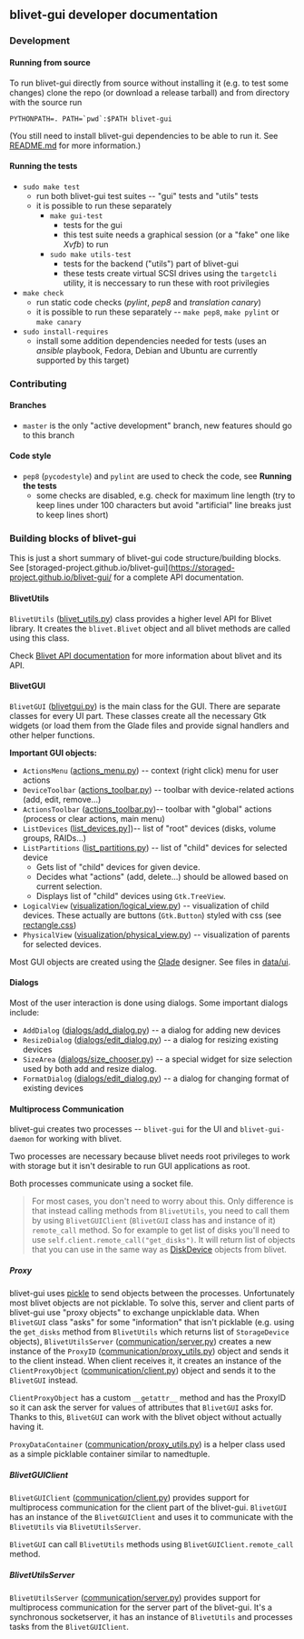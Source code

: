 ## blivet-gui developer documentation

### Development

#### Running from source

To run blivet-gui directly from source without installing it (e.g. to test some
changes) clone the repo (or download a release tarball) and from directory with
the source run

```
PYTHONPATH=. PATH=`pwd`:$PATH blivet-gui
```

(You still need to install blivet-gui dependencies to be able to run it. See
[README.md](README.md) for more information.)

#### Running the tests

  * `sudo make test`
    * run both blivet-gui test suites -- "gui" tests and "utils" tests
    * it is possible to run these separately
      * `make gui-test`
        * tests for the gui
        * this test suite needs a graphical session (or a "fake" one like _Xvfb_) to run
      * `sudo make utils-test`
        * tests for the backend ("utils") part of blivet-gui
        * these tests create virtual SCSI drives using the `targetcli` utility, it is neccessary
          to run these with root privilegies
  * `make check`
    * run static code checks (_pylint_, _pep8_ and _translation canary_)
    * it is possible to run these separately -- `make pep8`, `make pylint` or
      `make canary`
  * `sudo install-requires`
    * install some addition dependencies needed for tests (uses an _ansible_ playbook, Fedora, Debian and Ubuntu are currently supported by this target)

### Contributing

#### Branches

  * `master` is the only "active development" branch, new features should go to this branch

#### Code style

  * `pep8` (`pycodestyle`) and `pylint` are used to check the code, see __Running the tests__
    * some checks are disabled, e.g. check for maximum line length (try to keep
      lines under 100 characters but avoid "artificial" line breaks just to keep
      lines short)

### Building blocks of blivet-gui

This is just a short summary of blivet-gui code structure/building blocks.
See [storaged-project.github.io/blivet-gui](https://storaged-project.github.io/blivet-gui/
for a complete API documentation.

#### BlivetUtils

`BlivetUtils` ([blivet_utils.py](blivetgui/blivet_utils.py)) class provides a higher level API for Blivet library.
It creates the `blivet.Blivet` object and all blivet methods are called using this class.

Check [Blivet API documentation](http://storaged-project.github.io/blivet/docs/intro.html)
for more information about blivet and its API.

#### BlivetGUI

`BlivetGUI` ([blivetgui.py](blivetgui/blivetgui.py)) is the main class for the GUI.
There are separate classes for every UI part. These classes create all the necessary
Gtk widgets (or load them from the Glade files and provide signal handlers and
other helper functions.

**Important GUI objects:**

  * `ActionsMenu` ([actions_menu.py](blivetgui/actions_menu.py)) -- context (right
    click) menu for user actions
  * `DeviceToolbar` ([actions_toolbar.py](blivetgui/actions_toolbar.py)) -- toolbar
    with device-related actions (add, edit, remove...)
  * `ActionsToolbar` ([actions_toolbar.py](blivetgui/actions_toolbar.py))-- toolbar
    with "global" actions (process or clear actions, main menu)
  * `ListDevices` ([list_devices.py](blivetgui/list_devices.py)])-- list of "root"
    devices (disks, volume groups, RAIDs...)
  * `ListPartitions` ([list_partitions.py](blivetgui/list_partitions.py)) -- list
    of "child" devices for selected device
      * Gets list of "child" devices for given device.
      * Decides what "actions" (add, delete...) should be allowed based on current
        selection.
      * Displays list of "child" devices using `Gtk.TreeView`.
  * `LogicalView` ([visualization/logical_view.py](blivetgui/visualization/logical_view.py)) --
    visualization of child devices. These actually are buttons (`Gtk.Button`) styled
    with css (see [rectangle.css](data/css/rectangle.css))
  * `PhysicalView` ([visualization/physical_view.py](blivetgui/visualization/physical_view.py)) --
    visualization of parents for selected devices.

Most GUI objects are created using the [Glade](https://glade.gnome.org/) designer.
See files in [data/ui](data/ui).

#### Dialogs

Most of the user interaction is done using dialogs. Some important dialogs include:

  * `AddDialog` ([dialogs/add_dialog.py](blivetgui/dialogs/add_dialog.py)) -- a dialog
    for adding new devices
  * `ResizeDialog` ([dialogs/edit_dialog.py](blivetgui/dialogs/edit_dialog.py)) -- a dialog
    for resizing existing devices
  * `SizeArea` ([dialogs/size_chooser.py](blivetgui/dialogs/size_chooser.py)) -- a special
    widget for size selection used by both add and resize dialog.
  * `FormatDialog` ([dialogs/edit_dialog.py](blivetgui/dialogs/edit_dialog.py)) -- a dialog
    for changing format of existing devices

#### Multiprocess Communication

blivet-gui creates two processes -- `blivet-gui` for the UI and `blivet-gui-daemon`
for working with blivet.

Two processes are necessary because blivet needs root privileges to work with
storage but it isn't desirable to run GUI applications as root.

Both processes communicate using a socket file.

> For most cases, you don't need to worry about this. Only difference is that
> instead calling methods from `BlivetUtils`, you need to call them by using
> `BlivetGUIClient` (`BlivetGUI` class has and instance of it) `remote_call` method.
> So for example to get list of disks you'll need to use
> `self.client.remote_call("get_disks")`. It will return list of objects that
> you can use in the same way as [DiskDevice](http://storaged-project.github.io/blivet/docs/blivet/blivet.devices.html#blivet.devices.disk.DiskDevice)
> objects from blivet.

##### Proxy

blivet-gui uses [pickle](https://docs.python.org/3/library/pickle.html) to send
objects between the processes. Unfortunately most blivet objects are not picklable.
To solve this, server and client parts of blivet-gui use "proxy objects" to
exchange unpicklable data. When `BlivetGUI` class "asks" for some "information"
that isn't picklable (e.g. using the `get_disks` method from `BlivetUtils` which
returns list of `StorageDevice` objects), `BlivetUtilsServer`
([communication/server.py](blivetgui/communication/server.py)) creates a new instance
of the `ProxyID` ([communication/proxy_utils.py](blivetgui/communication/proxy_utils.py))
object and sends it to the client instead. When client receives it, it creates an instance of
the `ClientProxyObject` ([communication/client.py](blivetgui/communication/client.py))
object and sends it to the `BlivetGUI` instead.

`ClientProxyObject` has a custom `__getattr__` method and has the ProxyID so it
can ask the server for values of attributes that `BlivetGUI` asks for.
Thanks to this, `BlivetGUI` can work with the blivet object without actually having it.

`ProxyDataContainer` ([communication/proxy_utils.py](blivetgui/communication/proxy_utils.py))
is a helper class used as a simple picklable container similar to namedtuple.

##### BlivetGUIClient

`BlivetGUIClient` ([communication/client.py](blivetgui/communication/client.py))
provides support for multiprocess communication for the client part of the blivet-gui.
`BlivetGUI` has an instance of the `BlivetGUIClient` and uses it to communicate
with the `BlivetUtils` via `BlivetUtilsServer`.

`BlivetGUI` can call `BlivetUtils` methods using `BlivetGUIClient.remote_call` method.

##### BlivetUtilsServer

`BlivetUtilsServer` ([communication/server.py](blivetgui/communication/server.py))
provides support for multiprocess communication for the server part of the blivet-gui.
It's a synchronous socketserver, it has an instance of `BlivetUtils` and processes
tasks from the `BlivetGUIClient`.
